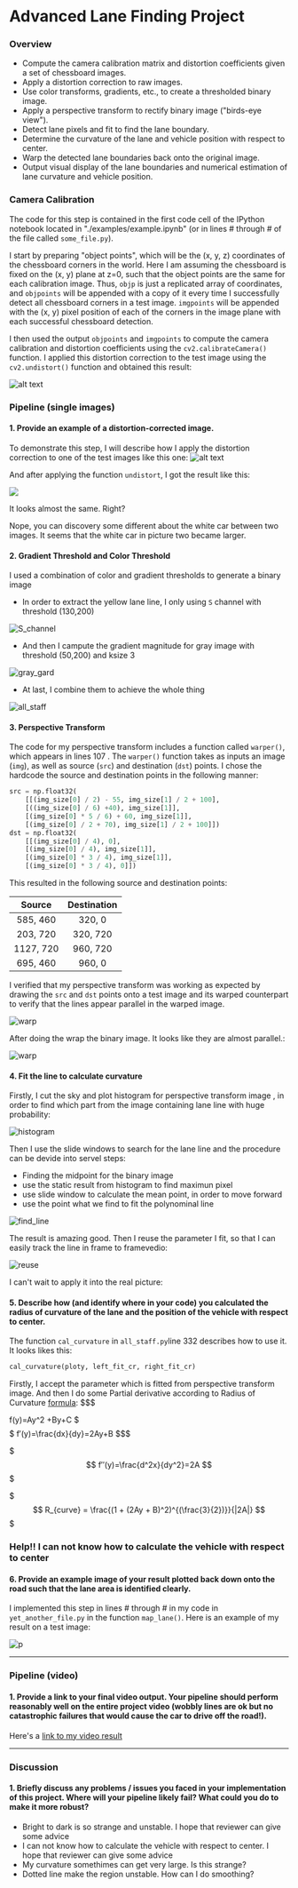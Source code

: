# Advanced Lane Finding Project

### Overview

* Compute the camera calibration matrix and distortion coefficients given a set of chessboard images.
* Apply a distortion correction to raw images.
* Use color transforms, gradients, etc., to create a thresholded binary image.
* Apply a perspective transform to rectify binary image ("birds-eye view").
* Detect lane pixels and fit to find the lane boundary.
* Determine the curvature of the lane and vehicle position with respect to center.
* Warp the detected lane boundaries back onto the original image.
* Output visual display of the lane boundaries and numerical estimation of lane curvature and vehicle position.

[//]: # (Image References)

[image1]: ./examples/undistort_output.png "Undistorted"
[image2]: ./test_images/test1.jpg "Road Transformed"
[image3]: ./examples/binary_combo_example.jpg "Binary Example"
[image4]: ./examples/warped_straight_lines.jpg "Warp Example"
[image5]: ./examples/color_fit_lines.jpg "Fit Visual"
[image6]: ./examples/example_output.jpg "Output"
[video1]: ./project_video.mp4 "Video"




### Camera Calibration


The code for this step is contained in the first code cell of the IPython notebook located in "./examples/example.ipynb" (or in lines # through # of the file called `some_file.py`).  

I start by preparing "object points", which will be the (x, y, z) coordinates of the chessboard corners in the world. Here I am assuming the chessboard is fixed on the (x, y) plane at z=0, such that the object points are the same for each calibration image.  Thus, `objp` is just a replicated array of coordinates, and `objpoints` will be appended with a copy of it every time I successfully detect all chessboard corners in a test image.  `imgpoints` will be appended with the (x, y) pixel position of each of the corners in the image plane with each successful chessboard detection.  

I then used the output `objpoints` and `imgpoints` to compute the camera calibration and distortion coefficients using the `cv2.calibrateCamera()` function.  I applied this distortion correction to the test image using the `cv2.undistort()` function and obtained this result: 

![alt text][image1]

### Pipeline (single images)

#### 1. Provide an example of a distortion-corrected image.

To demonstrate this step, I will describe how I apply the distortion correction to one of the test images like this one:
![alt text][image2]

And after applying the function `undistort`, I got the result like this:

![](output_images/correct.jpg)

It looks almost the same. Right? 

Nope, you can discovery some different about the white car between two images. It seems that the white car in picture two became larger.

#### 2. Gradient Threshold and Color Threshold

I used a combination of color and gradient thresholds to generate a binary image 

- In order to extract the yellow lane line, I only using `S` channel with threshold (130,200)

![S_channel](output_images/Figure_2.png)

- And then I campute the gradient magnitude for gray image with threshold (50,200) and ksize 3

![gray_gard](output_images/Figure_3.png)

- At last, I combine them to achieve the whole thing

![all_staff](output_images/Figure_1.png)

#### 3. Perspective Transform

The code for my perspective transform includes a function called `warper()`, which appears in lines 107 .  The `warper()` function takes as inputs an image (`img`), as well as source (`src`) and destination (`dst`) points.  I chose the hardcode the source and destination points in the following manner:

```python
src = np.float32(
    [[(img_size[0] / 2) - 55, img_size[1] / 2 + 100],
    [((img_size[0] / 6) +40), img_size[1]],
    [(img_size[0] * 5 / 6) + 60, img_size[1]],
    [(img_size[0] / 2 + 70), img_size[1] / 2 + 100]])
dst = np.float32(
    [[(img_size[0] / 4), 0],
    [(img_size[0] / 4), img_size[1]],
    [(img_size[0] * 3 / 4), img_size[1]],
    [(img_size[0] * 3 / 4), 0]])
```

This resulted in the following source and destination points:

| Source        | Destination   | 
|:-------------:|:-------------:| 
| 585, 460      | 320, 0        | 
| 203, 720      | 320, 720      |
| 1127, 720     | 960, 720      |
| 695, 460      | 960, 0        |

I verified that my perspective transform was working as expected by drawing the `src` and `dst` points onto a test image and its warped counterpart to verify that the lines appear parallel in the warped image.

![warp](output_images/Figure_4.png)

After doing the wrap the binary image. It looks like they are almost parallel.:

![warp](output_images/figure_6.png)



#### 4. Fit the line to calculate curvature

Firstly, I cut the sky and plot histogram for perspective transform image , in order to find which part from the image containing lane line with huge probability:

![histogram](output_images/histogram.png)

Then I use the slide windows to search for the lane line and the procedure can be devide into servel steps:
- Finding the midpoint for the binary image
- use the static result from histogram to find maximun pixel
- use slide window to calculate the mean point, in order to move forward
- use the point what we find to fit the polynominal line

![find_line](output_images/find_line.png)

The result is amazing good. Then I reuse the parameter I fit, so that I can easily track the line in frame to framevedio:

![reuse](output_images/slide_win_curve.png)

I can't wait to apply it into the real picture:


#### 5. Describe how (and identify where in your code) you calculated the radius of curvature of the lane and the position of the vehicle with respect to center.

The function `cal_curvature` in `all_staff.py`line 332 describes how to use it. It looks likes this:
```python
cal_curvature(ploty, left_fit_cr, right_fit_cr)
```
Firstly, I accept the parameter which is fitted from perspective transform image. And then I do some Partial derivative according to Radius of Curvature [formula](https://www.intmath.com/applications-differentiation/8-radius-curvature.php):
$$$

f(y)=Ay^2 +By+C
$$$
$$$
f′(y)=\frac{dx}{dy}=2Ay+B
$$$

$$$
f′′(y)=\frac{d^2x}{dy^2}=2A
$$$

$$$
R_{curve} = \frac{(1 + (2Ay + B)^2)^{(\frac{3}{2})}}{|2A|}
$$$

### Help!! I can not know how to calculate the vehicle with respect to center



#### 6. Provide an example image of your result plotted back down onto the road such that the lane area is identified clearly.

I implemented this step in lines # through # in my code in `yet_another_file.py` in the function `map_lane()`.  Here is an example of my result on a test image:

![p](output_images/result.png)

---

### Pipeline (video)

#### 1. Provide a link to your final video output.  Your pipeline should perform reasonably well on the entire project video (wobbly lines are ok but no catastrophic failures that would cause the car to drive off the road!).

Here's a [link to my video result](res_video/project_video_res.mp4)

---

### Discussion

#### 1. Briefly discuss any problems / issues you faced in your implementation of this project.  Where will your pipeline likely fail?  What could you do to make it more robust?

- Bright to dark is so strange and unstable. I hope that reviewer can give some advice
- I can not know how to calculate the vehicle with respect to center. I hope that reviewer can give some advice
-  My curvature somethimes can get very large. Is this strange?
-  Dotted line make the region unstable. How can I do smoothing?

